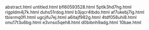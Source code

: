 abstract.html
untitled.html
bfl60593528.html
5ptlk3hd7hg.html
rigpldm4j7k.html
duhs51rdog.html
b3jqcr4tbdo.html
af7ukebj7lg.html
tbisrmq0fl.html
ugcjifu7ej.html
a6itajf982g.html
4tdf058uhi8.html
onu17t3u6bg.html
e3vnso5qeh8.html
d0bibnh9adg.html
10bae.html